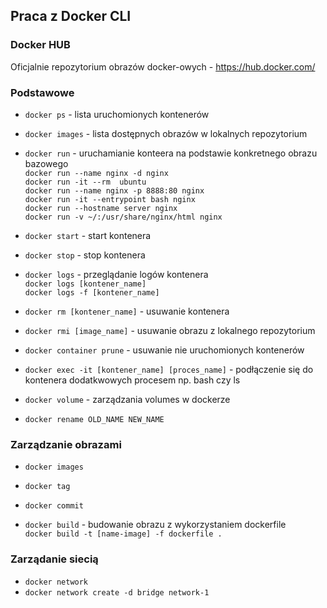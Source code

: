 ## Praca z Docker CLI

### Docker HUB
Oficjalnie repozytorium obrazów docker-owych - https://hub.docker.com/


### Podstawowe
- `docker ps` - lista uruchomionych kontenerów
- `docker images` - lista dostępnych obrazów w lokalnych repozytorium

- `docker run` - uruchamianie konteera na podstawie konkretnego obrazu bazowego </br>
`docker run --name nginx -d nginx` </br>
`docker run -it --rm  ubuntu`</br>
`docker run --name nginx -p 8888:80 nginx` </br>
`docker run -it --entrypoint bash nginx` </br>
`docker run --hostname server nginx` </br>
`docker run -v ~/:/usr/share/nginx/html nginx`



- `docker start` - start kontenera
- `docker stop` - stop kontenera


- `docker logs` - przeglądanie logów kontenera </br>
`docker logs [kontener_name]` </br>
`docker logs -f [kontener_name]`

- `docker rm [kontener_name]` - usuwanie kontenera 
- `docker rmi [image_name]` - usuwanie obrazu z lokalnego repozytorium
- `docker container prune` - usuwanie nie uruchomionych kontenerów

- `docker exec -it [kontener_name] [proces_name]` - podłączenie się do kontenera dodatkwowych procesem np. bash czy ls 

- `docker volume` - zarządzania volumes w dockerze

- `docker rename OLD_NAME NEW_NAME`

### Zarządzanie obrazami
- `docker images`
- `docker tag`
- `docker commit`

- `docker build` - budowanie obrazu z wykorzystaniem dockerfile </br>
`docker build -t [name-image] -f dockerfile . `

### Zarządanie siecią
- `docker network`
- `docker network create -d bridge network-1`


